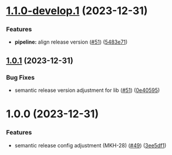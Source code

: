 # [1.1.0-develop.1](https://github.com/dylannnn/ngx-multi-keywords-highlighter/compare/1.0.1...1.1.0-develop.1) (2023-12-31)


### Features

* **pipeline:** align release version ([#51](https://github.com/dylannnn/ngx-multi-keywords-highlighter/issues/51)) ([5483e71](https://github.com/dylannnn/ngx-multi-keywords-highlighter/commit/5483e718a74baef60ddbe96be7e58f80ccdb50f5))

## [1.0.1](https://github.com/dylannnn/ngx-multi-keywords-highlighter/compare/1.0.0...1.0.1) (2023-12-31)


### Bug Fixes

* semantic release version adjustment for lib ([#51](https://github.com/dylannnn/ngx-multi-keywords-highlighter/issues/51)) ([0e40595](https://github.com/dylannnn/ngx-multi-keywords-highlighter/commit/0e4059565ceb985a1bf35f313de673175f1656d8))

# 1.0.0 (2023-12-31)


### Features

* semantic release config adjustment (MKH-28) ([#49](https://github.com/dylannnn/ngx-multi-keywords-highlighter/issues/49)) ([3ee5df1](https://github.com/dylannnn/ngx-multi-keywords-highlighter/commit/3ee5df165075a44fce6efb57ae0092a6bfff42d9))
